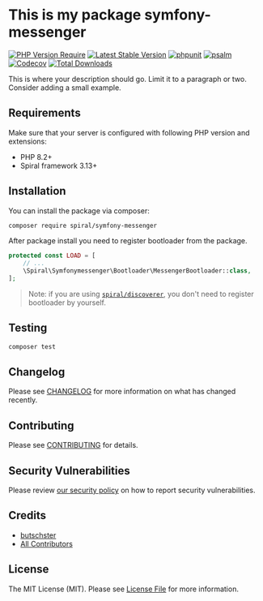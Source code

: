 # This is my package symfony-messenger

[![PHP Version Require](https://poser.pugx.org/spiral/symfony-messenger/require/php)](https://packagist.org/packages/spiral/symfony-messenger)
[![Latest Stable Version](https://poser.pugx.org/spiral/symfony-messenger/v/stable)](https://packagist.org/packages/spiral/symfony-messenger)
[![phpunit](https://github.com/spiral/symfony-messenger/actions/workflows/phpunit.yml/badge.svg)](https://github.com/spiral/symfony-messenger/actions)
[![psalm](https://github.com/spiral/symfony-messenger/actions/workflows/psalm.yml/badge.svg)](https://github.com/spiral/symfony-messenger/actions)
[![Codecov](https://codecov.io/gh/spiral/symfony-messenger/branch/master/graph/badge.svg)](https://codecov.io/gh/spiral/symfony-messenger/)
[![Total Downloads](https://poser.pugx.org/spiral/symfony-messenger/downloads)](https://packagist.org/spiral/symfony-messenger/phpunit)


This is where your description should go. Limit it to a paragraph or two. Consider adding a small example.


## Requirements

Make sure that your server is configured with following PHP version and extensions:

- PHP 8.2+
- Spiral framework 3.13+

## Installation

You can install the package via composer:

```bash
composer require spiral/symfony-messenger
```

After package install you need to register bootloader from the package.

```php
protected const LOAD = [
    // ...
    \Spiral\Symfonymessenger\Bootloader\MessengerBootloader::class,
];
```

> Note: if you are using [`spiral/discoverer`](https://github.com/spiral/discoverer),
> you don't need to register bootloader by yourself.

## Testing

```bash
composer test
```

## Changelog

Please see [CHANGELOG](CHANGELOG.md) for more information on what has changed recently.

## Contributing

Please see [CONTRIBUTING](.github/CONTRIBUTING.md) for details.

## Security Vulnerabilities

Please review [our security policy](../../security/policy) on how to report security vulnerabilities.

## Credits

- [butschster](https://github.com/spiral)
- [All Contributors](../../contributors)

## License

The MIT License (MIT). Please see [License File](LICENSE) for more information.
